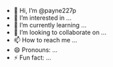 - 👋 Hi, I’m @payne227p
- 👀 I’m interested in ...
- 🌱 I’m currently learning ...
- 💞️ I’m looking to collaborate on ...
- 📫 How to reach me ...
- 😄 Pronouns: ...
- ⚡ Fun fact: ...

<!---
payne227p/payne227p is a ✨ special ✨ repository because its `README.md` (this file) appears on your GitHub profile.
You can click the Preview link to take a look at your changes.
--->
